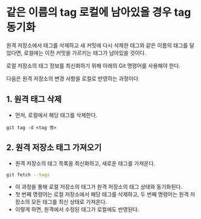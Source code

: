 # 같은 이름의 tag 로컬에 남아있을 경우 tag 동기화
원격 저장소에서 태그를 삭제하고 새 커밋에 다시 삭제한 태그와 같은 이름의 태그를 달았다면,
로컬에는 이전 커밋을 가르키는 태그가 남아있을 것이다.

로컬 저장소의 태그 정보를 최신화하기 위해 
아래의 Git 명령어를 사용해야 한다.

다음은 원격 저장소의 변경 사항을 로컬로 반영하는 과정이다

## 1. 원격 태그 삭제
* 먼저, 로컬에서 해당 태그를 삭제한다.

`git tag -d <tag 명>`

## 2. 원격 저장소 태그 가져오기
* 원격 저장소의 태그 목록을 최신화하고, 새로운 태그를 가져온다.

```bash
git fetch --tags
```

* 이 과정을 통해 로컬 저장소의 태그가 원격 저장소의 태그 상태와 동기화된다. 
* 첫 번째 명령어는 로컬 저장소에서 해당 태그를 삭제하고, 두 번째 명령어는 원격 저장소의 모든 태그를 최신 상태로 가져온다. 
* 이렇게 하면, 원격에서 수정된 태그가 로컬에도 반영된다.
